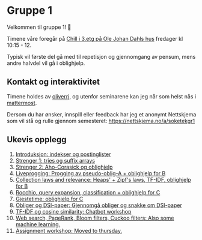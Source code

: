 # Gruppe 1

Velkommen til gruppe 1! :wave:

Timene våre foregår på [Chill i 3.etg på Ole Johan Dahls hus](https://link.mazemap.com/7b0omtrE) fredager kl 10:15 - 12.

Typisk vil første del gå med til repetisjon og gjennomgang av pensum, mens andre halvdel vil gå i oblighjelp.

## Kontakt og interaktivitet

Timene holdes av [oliverrj](https://personer.uio.no/oliverrj), og utenfor seminarene kan jeg når som helst nås i [mattermost](https://mm.uio.no).

Dersom du har ønsker, innspill eller feedback har jeg et anonymt Nettskjema som vil stå og rulle gjennom semesteret: https://nettskjema.no/a/soketekgr1

## Ukevis opplegg

1. [Introduksjon: indekser og postinglister](./uke1_intro)
1. [Strenger 1: tries og suffix arrays](./uke2_string_intro)
1. [Strenger 2: Aho-Corasick og oblighjelp](./uke3_string_obligA)
1. [Liveprogging: Progging av pseudo-oblig-A + oblighjelp for B](./uke4)
1. [Collection laws and relevance: Heaps' + Zipf's laws, TF-IDF, oblighjelp for B](./uke5_relevance)
1. [Rocchio, query expansion, classification + oblighjelp for C](./uke6_rocchioClassification)
1. [Gjestetime: oblighjelp for C](./uke7_sergey)
1. [Obliger og DSI-paper: Gjennomgå obliger og snakke om DSI-paper](./uke8_obliger)
1. [TF-IDF og cosine similarity: Chatbot workshop](./uke9_tfidf-chatbot_workshop)
1. [Web search, PageRank, Bloom filters, Cuckoo filters: Also some machine learning.](./uke10_web_structures)
1. [Assignment workshop: Moved to thursday.](./uke11_workshop)
